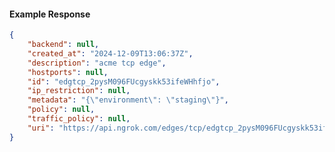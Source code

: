 <!-- Code generated for API Clients. DO NOT EDIT. -->

#### Example Response

```json
{
	"backend": null,
	"created_at": "2024-12-09T13:06:37Z",
	"description": "acme tcp edge",
	"hostports": null,
	"id": "edgtcp_2pysM096FUcgyskk53ifeWHhfjo",
	"ip_restriction": null,
	"metadata": "{\"environment\": \"staging\"}",
	"policy": null,
	"traffic_policy": null,
	"uri": "https://api.ngrok.com/edges/tcp/edgtcp_2pysM096FUcgyskk53ifeWHhfjo"
}
```
